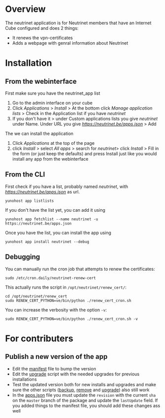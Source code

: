 # Overview

The neutrinet application is for Neutrinet members that have an Internet Cube configured and does 2 things:
* It renews the vpn-certificates
* Adds a webpage with genral information about Neutrinet

# Installation
## From the webinterface

First make sure you have the neutrinet_app list
1. Go to the admin interface on your cube
2. Click *Applications* > *Install* > At the bottom click *Manage application lists* > Check in the Application list if you have *neutrinet*
3. If you don't have it > under Custom applications lists you give *neutrinet* under Name. Under URL you give *https://neutrinet.be/apps.json* > Add

The we can install the application
1. Click *Applications* at the top of the page
2. click *Install* > select *All apps* > search for *neutrinet*> click *Install* > Fill in the form (or just keep the defaults) and press Install just like you would install any app from the webinterface

## From the CLI

First check if you have a list, probably named *neutrinet*, with *https://neutrinet.be/apps.json* as url.

```shell
yunohost app listlists
```

If you don't have the list yet, you can add it using

```shell
yunohost app fetchlist --name neutrinet -u https://neutrinet.be/apps.json
```

Once you have the list, you can install the app using

```shell
yunohost app install neutrinet --debug
```

## Debugging

You can manually run the cron job that attempts to renew the certificates:
```shell
sudo /etc/cron.daily/neutrinet-renew-cert
```

This actually runs the script in `/opt/neutrinet/renew_cert/`:
```shell
cd /opt/neutrinet/renew_cert
sudo RENEW_CERT_PYTHON=ve/bin/python ./renew_cert_cron.sh
```

You can increase the verbosity with the option `-v`:
```shell
sudo RENEW_CERT_PYTHON=ve/bin/python ./renew_cert_cron.sh -v
```

# For contributers
## Publish a new version of the app

* Edit the [manifest](manifest.json) file to bump the version
* Edit the [upgrade](scripts/upgrade) script with the needed upgrades for previous installations
* Test the updated version both for new installs and upgrades and make sure the other scripts ([backup](scripts/backup), [remove](scripts/remove) and [upgrade](scripts/upgrade)) also still work
* In the [apps.json](https://neutrinet.be/apps.json) file you must update the `revision` with the current `sha` on the `master` branch of the package and update the `lastUpdate` field. If you added things to the manifest file, you should add these changes ass well 

